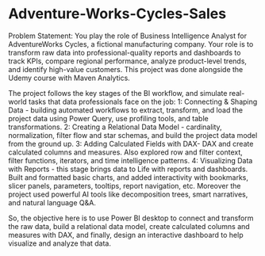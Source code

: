 # Adventure-Works-Cycles-Sales
Problem Statement: You play the role of Business Intelligence Analyst for AdventureWorks Cycles, a fictional manufacturing company. Your role is to transform raw data into professional-quality reports and dashboards to track KPIs, compare regional performance, analyze product-level trends, and identify high-value customers.
This project was done alongside the Udemy course with Maven Analytics.

The project follows the key stages of the BI workflow, and simulate real-world tasks that data professionals face on the job:
1: Connecting & Shaping Data - building automated workflows to extract, transform, and load the project data using Power Query, use profiling tools, and table transformations.
2: Creating a Relational Data Model - cardinality, normalization, filter flow and star schemas, and build the project data model from the ground up.
3: Adding Calculated Fields with DAX- DAX and create calculated columns and measures. Also explored row and filter context, filter functions, iterators, and time intelligence patterns.
4: Visualizing Data with Reports - this stage brings data to Life with reports and dashboards. Built and formatted basic charts, and added interactivity with bookmarks, slicer panels, parameters, tooltips, report navigation, etc.
Moreover the project used powerful AI tools like decomposition trees, smart narratives, and natural language Q&A.

So, the objective here is to use Power BI desktop to connect and transform the raw data, build a relational data model, create calculated columns and measures with DAX, and finally, design an interactive dashboard to help visualize and analyze that data.
